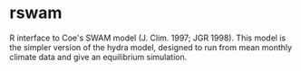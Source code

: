 # rswam

R interface to Coe's SWAM model (J. Clim. 1997; JGR 1998). This model is the simpler version of the hydra model, designed to run from mean monthly climate data and give an equilibrium simulation.